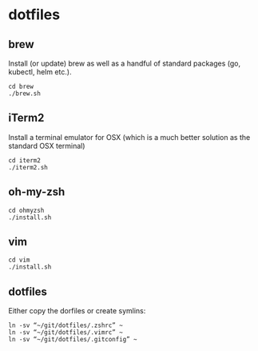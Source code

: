# dotfiles

## brew
Install (or update) brew as well as a handful of standard packages (go, kubectl, helm etc.).
```
cd brew
./brew.sh
```

## iTerm2
Install a terminal emulator for OSX (which is a much better solution as the standard OSX terminal)
```
cd iterm2
./iterm2.sh
```

## oh-my-zsh
```
cd ohmyzsh
./install.sh
```

## vim
```
cd vim
./install.sh
```

## dotfiles
Either copy the dorfiles or create symlins:
```
ln -sv “~/git/dotfiles/.zshrc” ~
ln -sv “~/git/dotfiles/.vimrc” ~
ln -sv “~/git/dotfiles/.gitconfig” ~
```

